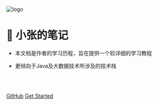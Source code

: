![logo](https://docsify.js.org/_media/icon.svg)

# 📜 小张的笔记

- 本文档是作者的学习历程，旨在提供一个较详细的学习教程
* 更倾向于Java及大数据技术所涉及的技术栈
<br>
	<span id="busuanzi_container_site_pv" style='display:none'>
	    👀 本站总访问量：<span id="busuanzi_value_site_pv"></span> 次
	</span>
	<span id="busuanzi_container_site_uv" style='display:none'>
	    | 🚴‍♂️ 本站总访客数：<span id="busuanzi_value_site_uv"></span> 人
	</span>
<br>

[GitHub](<https://github.com/Proberen/xiaozhang_java.git>)
[Get Started](README)


